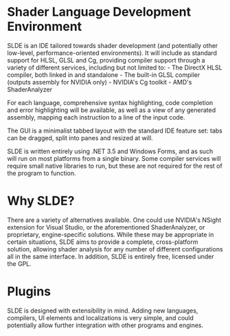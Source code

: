 Shader Language Development Environment
====

SLDE is an IDE tailored towards shader development (and potentially other
low-level, performance-oriented environments). It will include as standard
support for HLSL, GLSL and Cg, providing compiler support through a variety
of different services, including but not limited to:
	- The DirectX HLSL compiler, both linked in and standalone
	- The built-in GLSL compiler (outputs assembly for NVIDIA only)
	- NVIDIA's Cg toolkit
	- AMD's ShaderAnalyzer

For each language, comprehensive syntax highlighting, code completion and
error highlighting will be available, as well as a view of any generated
assembly, mapping each instruction to a line of the input code.

The GUI is a minimalist tabbed layout with the standard IDE feature set:
tabs can be dragged, split into panes and resized at will.

SLDE is written entirely using .NET 3.5 and Windows Forms, and as such
will run on most platforms from a single binary. Some compiler services will
require small native libraries to run, but these are not required for the
rest of the program to function.

Why SLDE?
====

There are a variety of alternatives available. One could use NVIDIA's
NSight extension for Visual Studio, or the aforementioned ShaderAnalyzer,
or proprietary, engine-specific solutions. While these may be appropriate
in certain situations, SLDE aims to provide a complete, cross-platform
solution, allowing shader analysis for any number of different configurations
all in the same interface. In addition, SLDE is entirely free, licensed
under the GPL.

Plugins
====

SLDE is designed with extensibility in mind. Adding new languages, compilers,
UI elements and localizations is very simple, and could potentially allow
further integration with other programs and engines.